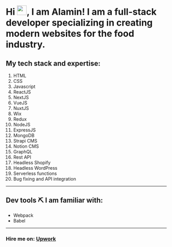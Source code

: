# Hi <img src="https://raw.githubusercontent.com/MartinHeinz/MartinHeinz/master/wave.gif" width="30px">, I am Alamin! I am a full-stack developer specializing in creating modern websites for the food industry.

## My tech stack and expertise:

1. HTML
2. CSS
3. Javascript
4. ReactJS
5. NextJS
6. VueJS
7. NuxtJS
8. Wix
9. Redux
10. NodeJS
11. ExpressJS
12. MongoDB
13. Strapi CMS
14. Notion CMS
15. GraphQL
16. Rest API
15. Headless Shopify
16. Headless WordPress
17. Serverless functions
18. Bug fixing and API integration

---
## Dev tools ⛏ I am familiar with:
- Webpack
- Babel

---
### Hire me on: [Upwork](https://www.upwork.com/freelancers/~01fc6138ad0b44435c)
